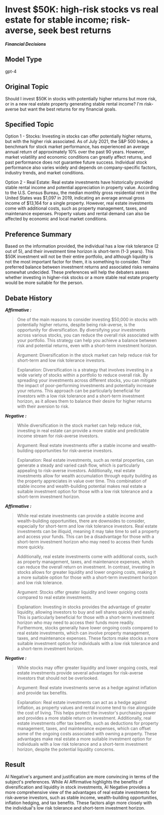 # Invest $50K: high-risk stocks vs real estate for stable income; risk-averse, seek best returns

***Financial Decisions***



## Model Type

gpt-4

## Original Topic

Should I invest $50K in stocks with potentially higher returns but more risk, or in a new real estate property generating stable rental income? I'm risk-averse but want the best returns for my financial goals.

## Specified Topic

Option 1 - Stocks: Investing in stocks can offer potentially higher returns, but with the higher risk associated. As of July 2021, the S&P 500 Index, a benchmark for stock market performance, has experienced an average annual return of approximately 10% over the past 90 years. However, market volatility and economic conditions can greatly affect returns, and past performance does not guarantee future success. Individual stock performance also varies widely and depends on company-specific factors, industry trends, and market conditions.

Option 2 - Real Estate: Real estate investments have historically provided stable rental income and potential appreciation in property value. According to the U.S. Census Bureau, the median monthly gross residential rent in the United States was $1,097 in 2019, indicating an average annual gross income of $13,164 for a single property. However, real estate investments come with additional costs, such as property management, taxes, and maintenance expenses. Property values and rental demand can also be affected by economic and local market conditions.

## Preference Summary

Based on the information provided, the individual has a low risk tolerance (2 out of 5), and their investment time horizon is short-term (1-3 years). This $50K investment will not be their entire portfolio, and although liquidity is not the most important factor for them, it is something to consider. Their preferred balance between investment returns and associated risks remains somewhat undecided. These preferences will help the debaters assess whether investing in higher-risk stocks or a more stable real estate property would be more suitable for the person.

## Debate History


***Affirmative :***

> One of the main reasons to consider investing $50,000 in stocks with potentially higher returns, despite being risk-averse, is the opportunity for diversification. By diversifying your investments across various stocks, you can reduce the overall risk associated with your portfolio. This strategy can help you achieve a balance between risk and potential returns, even with a short-term investment horizon.

> Argument: Diversification in the stock market can help reduce risk for short-term and low risk tolerance investors.

> Explanation: Diversification is a strategy that involves investing in a wide variety of stocks within a portfolio to reduce overall risk. By spreading your investments across different stocks, you can mitigate the impact of poor-performing investments and potentially increase your returns. This approach can be particularly beneficial for investors with a low risk tolerance and a short-term investment horizon, as it allows them to balance their desire for higher returns with their aversion to risk.



***Negative :***

> While diversification in the stock market can help reduce risk, investing in real estate can provide a more stable and predictable income stream for risk-averse investors. 

> Argument: Real estate investments offer a stable income and wealth-building opportunities for risk-averse investors.

> Explanation: Real estate investments, such as rental properties, can generate a steady and varied cash flow, which is particularly appealing to risk-averse investors. Additionally, real estate investments allow for wealth accumulation through equity building as the property appreciates in value over time. This combination of stable income and wealth-building potential makes real estate a suitable investment option for those with a low risk tolerance and a short-term investment horizon.



***Affirmative :***

> While real estate investments can provide a stable income and wealth-building opportunities, there are downsides to consider, especially for short-term and low risk tolerance investors. Real estate investments can be illiquid, meaning it may take time to sell a property and access your funds. This can be a disadvantage for those with a short-term investment horizon who may need to access their funds more quickly.

> Additionally, real estate investments come with additional costs, such as property management, taxes, and maintenance expenses, which can reduce the overall return on investment. In contrast, investing in stocks allows for greater liquidity and lower ongoing costs, making it a more suitable option for those with a short-term investment horizon and low risk tolerance.

> Argument: Stocks offer greater liquidity and lower ongoing costs compared to real estate investments.

> Explanation: Investing in stocks provides the advantage of greater liquidity, allowing investors to buy and sell shares quickly and easily. This is particularly beneficial for those with a short-term investment horizon who may need to access their funds more readily. Furthermore, stocks generally have lower ongoing costs compared to real estate investments, which can involve property management, taxes, and maintenance expenses. These factors make stocks a more suitable investment option for individuals with a low risk tolerance and a short-term investment horizon.



***Negative :***

> While stocks may offer greater liquidity and lower ongoing costs, real estate investments provide several advantages for risk-averse investors that should not be overlooked. 

> Argument: Real estate investments serve as a hedge against inflation and provide tax benefits.

> Explanation: Real estate investments can act as a hedge against inflation, as property values and rental income tend to rise alongside the cost of living. This helps protect the investor's purchasing power and provides a more stable return on investment. Additionally, real estate investments offer tax benefits, such as deductions for property management, taxes, and maintenance expenses, which can offset some of the ongoing costs associated with owning a property. These advantages make real estate a more suitable investment option for individuals with a low risk tolerance and a short-term investment horizon, despite the potential liquidity concerns.



## Result

AI Negative's argument and justification are more convincing in terms of the subject's preferences. While AI Affirmative highlights the benefits of diversification and liquidity in stock investments, AI Negative provides a more comprehensive view of the advantages of real estate investments for risk-averse investors, such as stable income, wealth-building opportunities, inflation hedging, and tax benefits. These factors align more closely with the individual's low risk tolerance and short-term investment horizon.
